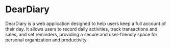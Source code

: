 # DearDiary
DearDiary is a web application designed to help users keep a full account of their day.
It allows users to record daily activities, track transactions and sales, and set reminders, providing a secure and user-friendly space for personal organization and productivity.
